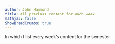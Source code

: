 ```yaml
---
author: John Hammond
title: All preclass content for each week
mathjax: false
ShowBreadCrumbs: true
---
```


In which I list every week's content for the semester
<!--more-->


